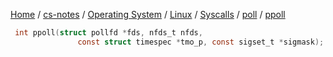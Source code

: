[Home](https://mengxianbin.github.io) /
[cs-notes](https://mengxianbin.github.io/cs-notes/site) /
[Operating System](https://mengxianbin.github.io/cs-notes/site/Operating%20System) /
[Linux](https://mengxianbin.github.io/cs-notes/site/Operating%20System/Linux) /
[Syscalls](https://mengxianbin.github.io/cs-notes/site/Operating%20System/Linux/Syscalls) /
[poll](https://mengxianbin.github.io/cs-notes/site/Operating%20System/Linux/Syscalls/poll) /
[ppoll](https://mengxianbin.github.io/cs-notes/site/Operating%20System/Linux/Syscalls/poll/ppoll)

```c
 int ppoll(struct pollfd *fds, nfds_t nfds,
               const struct timespec *tmo_p, const sigset_t *sigmask);
```

